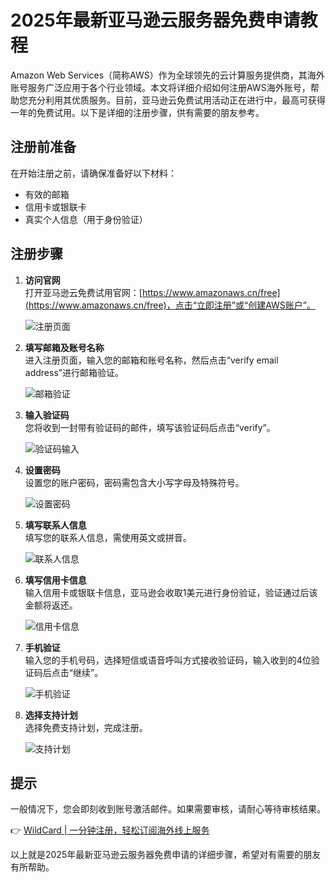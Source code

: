 # 2025年最新亚马逊云服务器免费申请教程

Amazon Web Services（简称AWS）作为全球领先的云计算服务提供商，其海外账号服务广泛应用于各个行业领域。本文将详细介绍如何注册AWS海外账号，帮助您充分利用其优质服务。目前，亚马逊云免费试用活动正在进行中，最高可获得一年的免费试用。以下是详细的注册步骤，供有需要的朋友参考。

## 注册前准备
在开始注册之前，请确保准备好以下材料：
- 有效的邮箱
- 信用卡或银联卡
- 真实个人信息（用于身份验证）

## 注册步骤

1. **访问官网**  
   打开亚马逊云免费试用官网：[https://www.amazonaws.cn/free](https://www.amazonaws.cn/free)，点击“立即注册”或“创建AWS账户”。

   ![注册页面](https://bbtdd.com/img/9742865044.webp)

2. **填写邮箱及账号名称**  
   进入注册页面，输入您的邮箱和账号名称，然后点击“verify email address”进行邮箱验证。

   ![邮箱验证](https://bbtdd.com/img/740809484972.webp)

3. **输入验证码**  
   您将收到一封带有验证码的邮件，填写该验证码后点击“verify”。

   ![验证码输入](https://bbtdd.com/img/735721679.webp)

4. **设置密码**  
   设置您的账户密码，密码需包含大小写字母及特殊符号。

   ![设置密码](https://bbtdd.com/img/520722259.webp)

5. **填写联系人信息**  
   填写您的联系人信息，需使用英文或拼音。

   ![联系人信息](https://bbtdd.com/img/271494151988.webp)

6. **填写信用卡信息**  
   输入信用卡或银联卡信息，亚马逊会收取1美元进行身份验证，验证通过后该金额将返还。

   ![信用卡信息](https://bbtdd.com/img/731509151811.webp)

7. **手机验证**  
   输入您的手机号码，选择短信或语音呼叫方式接收验证码，输入收到的4位验证码后点击“继续”。

   ![手机验证](https://bbtdd.com/img/61095125915.webp)

8. **选择支持计划**  
   选择免费支持计划，完成注册。

   ![支持计划](https://bbtdd.com/img/2680680088.webp)

## 提示
一般情况下，您会即刻收到账号激活邮件。如果需要审核，请耐心等待审核结果。

👉 [WildCard | 一分钟注册，轻松订阅海外线上服务](https://bbtdd.com/WildCard)

以上就是2025年最新亚马逊云服务器免费申请的详细步骤，希望对有需要的朋友有所帮助。